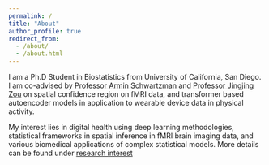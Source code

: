 ```yaml
---
permalink: /
title: "About"
author_profile: true
redirect_from: 
  - /about/
  - /about.html
---
```


I am a Ph.D Student in Biostatistics from University of California, San Diego. I am co-advised by [Professor Armin Schwartzman](https://datascience.ucsd.edu/people/armin-schwartzman/) and [Professor Jingjing Zou](https://profiles.ucsd.edu/jingjing.zou) on spatial confidence region on fMRI data, and transformer based autoencoder models in application to wearable device data in physical activity.


My interest lies in digital health using deep learning methodologies, statistical frameworks in spatial inference in fMRI brain imaging data, and various biomedical applications of complex statistical models. More details can be found under [research interest](https://howonryu.github.io/research/)
